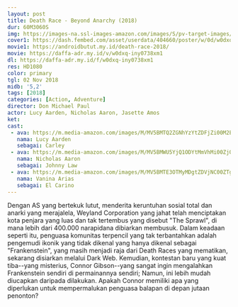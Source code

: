 ```yaml
---
layout: post
title: Death Race - Beyond Anarchy (2018)
dur: 60M3060S
img: https://images-na.ssl-images-amazon.com/images/S/pv-target-images/6bca2bb04195bc6a6102fe44bb10ad7c0f9fc751d96c22f5a6e376fc318e9f58._RI_V_TTW_.jpg
cover1: https://dash.fembed.com/asset/userdata/404660/poster/w/0d/w0dxq-iny0738xm1.png?v=1654648781
movie1: https://androidbutut.my.id/death-race-2018/
movie: https://daffa-adr.my.id/v/w0dxq-iny0738xm1
dl: https://daffa-adr.my.id/f/w0dxq-iny0738xm1
res: HD1080
color: primary
tgl: 02 Nov 2018
midb: '5,2'
tags: [2018]
categories: [Action, Adventure]
director: Don Michael Paul
actor: Lucy Aarden, Nicholas Aaron, Jasette Amos
ket: 
cast:
 - ava: https://m.media-amazon.com/images/M/MV5BMTQ2ZGNhYzYtZDFjZi00M2E4LWI2MDItZjA1YTIzY2RiNzQyXkEyXkFqcGdeQXVyMjQwMDg0Ng@@._V1_QL75_UX140_CR0,12,140,140_.jpg
   nama: Lucy Aarden
   sebagai: Carley
 - ava: https://m.media-amazon.com/images/M/MV5BMWU5YjQ1ODYtMmVhMi00ZjQ4LWE3OWQtNmNhMjFjODQ2MGM1XkEyXkFqcGdeQXVyMjQwMDg0Ng@@._V1_QL75_UY140_CR24,0,140,140_.jpg
   nama: Nicholas Aaron
   sebagai: Johnny Law
 - ava: https://m.media-amazon.com/images/M/MV5BMTE3OTMyMDgtZDVjNC00ZTgyLWI0OTgtMDYzNjAzMTlkNWRhXkEyXkFqcGdeQXVyMjQwMDg0Ng@@._V1_QL75_UX140_CR0,7,140,140_.jpg
   nama: Vanina Arias
   sebagai: El Carino
---
```


Dengan AS yang bertekuk lutut, menderita keruntuhan sosial total dan anarki yang merajalela, Weyland Corporation yang jahat telah menciptakan kota penjara yang luas dan tak tertembus yang disebut "The Sprawl", di mana lebih dari 400.000 narapidana dibiarkan membusuk. Dalam keadaan seperti itu, penguasa komunitas terpencil yang tak terbantahkan adalah pengemudi ikonik yang tidak dikenal yang hanya dikenal sebagai "Frankenstein", yang masih menjadi raja dari Death Races yang mematikan, sekarang disiarkan melalui Dark Web. Kemudian, kontestan baru yang kuat tiba--yang misterius, Connor Gibson--yang sangat ingin mengalahkan Frankenstein sendiri di permainannya sendiri; Namun, ini lebih mudah diucapkan daripada dilakukan. Apakah Connor memiliki apa yang diperlukan untuk mempermalukan penguasa balapan di depan jutaan penonton?
